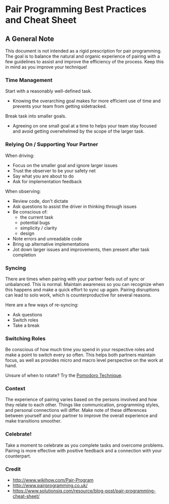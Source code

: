 # Pair Programming Best Practices and Cheat Sheet

## A General Note

This document is not intended as a rigid prescription for pair programming.
The goal is to balance the natural and organic experience of pairing with
a few guidelines to assist and improve the efficiency of the process. Keep
this in mind as you improve your technique!

### Time Management

Start with a reasonably well-defined task.
- Knowing the overarching goal makes for more efficient use of time and
  prevents your team from getting sidetracked.

Break task into smaller goals.
- Agreeing on one small goal at a time to helps your team stay focused and
  avoid getting overwhelmed by the scope of the larger task.

### Relying On / Supporting Your Partner

When driving:
  - Focus on the smaller goal and ignore larger issues
  - Trust the observer to be your safety net
  - Say what you are about to do
  - Ask for implementation feedback

When observing:
  - Review code, don't dictate
  - Ask questions to assist the driver in thinking through issues
  - Be conscious of:
    - the current task
    - potential bugs
    - simplicity / clarity
    - design
  - Note errors and unreadable code
  - Bring up alternative implementations
  - Jot down larger issues and improvements, then present after task completion

### Syncing

There are times when pairing with your partner feels out of sync or unbalanced.
This is normal. Maintain awareness so you can recognize when this happens and
make a quick effort to sync up again. Pairing disruptions can lead to solo
work, which is counterproductive for several reasons.

Here are a few ways of re-syncing:
- Ask questions
- Switch roles
- Take a break

### Switching Roles

Be conscious of how much time you spend in your respective roles and make
a point to switch every so often. This helps both partners maintain
focus, as well as provides micro and macro level perspective on the work at
hand.

Unsure of when to rotate? Try the
[Pomodoro Technique](https://pomodoro-tracker.com/).

### Context

The experience of pairing varies based on the persons involved and
how they relate to each other. Things like communication, programming styles,
and personal connections will differ. Make note of these differences between
yourself and your partner to improve the overall experience and make
transitions smoother.

### Celebrate!

Take a moment to celebrate as you complete tasks and overcome problems. Pairing
is more effective with positive feedback and a connection with your counterpart.

### Credit

- http://www.wikihow.com/Pair-Program
- http://www.pairprogramming.co.uk/
- https://www.solutionsiq.com/resource/blog-post/pair-programming-cheat-sheet/
